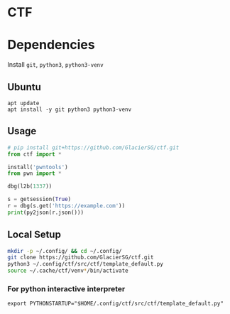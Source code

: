 # CTF

# Dependencies
Install `git`, `python3`, `python3-venv`
## Ubuntu
```
apt update
apt install -y git python3 python3-venv
```

## Usage
```python
# pip install git+https://github.com/GlacierSG/ctf.git
from ctf import *

install('pwntools')
from pwn import *

dbg(l2b(1337))

s = getsession(True)
r = dbg(s.get('https://example.com'))
print(py2json(r.json()))
```

## Local Setup
```bash
mkdir -p ~/.config/ && cd ~/.config/
git clone https://github.com/GlacierSG/ctf.git
python3 ~/.config/ctf/src/ctf/template_default.py
source ~/.cache/ctf/venv*/bin/activate
```

### For python interactive interpreter
```
export PYTHONSTARTUP="$HOME/.config/ctf/src/ctf/template_default.py"
```
